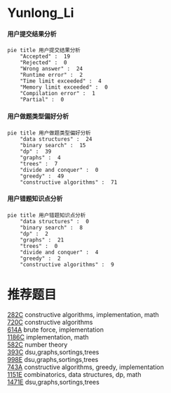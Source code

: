 # Yunlong_Li

<!-- tabs:start -->



#### **用户提交结果分析**

```mermaid
pie title 用户提交结果分析
    "Accepted" :  19
    "Rejected" :  0
    "Wrong answer" :  24
    "Runtime error" :  2
    "Time limit exceeded" :  4
    "Memory limit exceeded" :  0
    "Compilation error" :  1
    "Partial" :  0
```

#### **用户做题类型偏好分析**

```mermaid
pie title 用户做题类型偏好分析
    "data structures" :  24
    "binary search" :  15
    "dp" :  39
    "graphs" :  4
    "trees" :  7
    "divide and conquer" :  0
    "greedy" :  49
    "constructive algorithms" :  71
```
#### **用户错题知识点分析**

```mermaid
pie title 用户错题知识点分析
    "data structures" :  0
    "binary search" :  8
    "dp" :  2
    "graphs" :  21
    "trees" :  0
    "divide and conquer" :  4
    "greedy" :  2
    "constructive algorithms" :  9
```



<!-- tabs:end -->
# 推荐题目
[282C](https://codeforces.com/contest/282/problem/C)		constructive algorithms,
                        implementation,
                        math		  
[720C](https://codeforces.com/contest/720/problem/C)		constructive algorithms		  
[614A](https://codeforces.com/contest/614/problem/A)		brute force,
                        implementation		  
[1186C](https://codeforces.com/contest/1186/problem/C)		implementation,
                        math		  
[582C](https://codeforces.com/contest/582/problem/C)		number theory		  
[393C](https://codeforces.com/contest/393/problem/C)		dsu,graphs,sortings,trees		  
[998E](https://codeforces.com/contest/998/problem/E)		dsu,graphs,sortings,trees		  
[743A](https://codeforces.com/contest/743/problem/A)		constructive algorithms,
                        greedy,
                        implementation		  
[1151E](https://codeforces.com/contest/1151/problem/E)		combinatorics,
                        data structures,
                        dp,
                        math		  
[1471E](https://codeforces.com/contest/1471/problem/E)		dsu,graphs,sortings,trees		  
